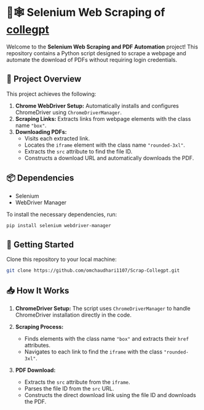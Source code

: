 
# 📄🕸️ Selenium Web Scraping of [collegpt](https://www.collegpt.com/)

Welcome to the **Selenium Web Scraping and PDF Automation** project! This repository contains a Python script designed to scrape a webpage and automate the download of PDFs without requiring login credentials.

## 🚀 Project Overview

This project achieves the following:

1. **Chrome WebDriver Setup:** Automatically installs and configures ChromeDriver using `ChromeDriverManager`.
2. **Scraping Links:** Extracts links from webpage elements with the class name `"box"`.
3. **Downloading PDFs:** 
   - Visits each extracted link.
   - Locates the `iframe` element with the class name `"rounded-3xl"`.
   - Extracts the `src` attribute to find the file ID.
   - Constructs a download URL and automatically downloads the PDF.


## 📦 Dependencies

- Selenium
- WebDriver Manager

To install the necessary dependencies, run:

```bash
pip install selenium webdriver-manager
```

## 🔗 Getting Started

Clone this repository to your local machine:

```bash
git clone https://github.com/omchaudhari1107/Scrap-Collegpt.git
```

## 📥 How It Works

1. **ChromeDriver Setup:** The script uses `ChromeDriverManager` to handle ChromeDriver installation directly in the code.
   
2. **Scraping Process:** 
   - Finds elements with the class name `"box"` and extracts their `href` attributes.
   - Navigates to each link to find the `iframe` with the class `"rounded-3xl"`.
   
3. **PDF Download:** 
   - Extracts the `src` attribute from the `iframe`.
   - Parses the file ID from the `src` URL.
   - Constructs the direct download link using the file ID and downloads the PDF.
